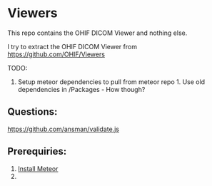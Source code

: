 # Viewers
This repo contains the OHIF DICOM Viewer and nothing else.

I try to extract the OHIF DICOM Viewer from https://github.com/OHIF/Viewers

TODO:
  1. Setup meteor dependencies to pull from meteor repo
    1. Use old dependencies in /Packages - How though?

## Questions:

https://github.com/ansman/validate.js 

## Prerequiries:

1. [Install Meteor](https://www.meteor.com/install) 
2. 